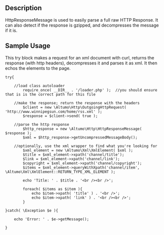Description
-----------

HttpResponseMessage is used to easily parse a full raw HTTP Response.  It can
also detect if the response is gzipped, and decompresses the message if it is.

Sample Usage
------------

This try block makes a request for an xml document with curl, returns the response
(with http headers), decompresses it and parses it as xml.  It then echos the
elements to the page.

    try{
        
        //load class autoloader
            require_once( __DIR__ . '/loader.php' );  //you should ensure that is is the correct path for this file
    
        //make the response; return the response with the headers
            $client = new \Altumo\Http\OutgoingHttpRequest( 'http://www.winnipegsun.com/home/rss.xml' );
            $response = $client->send( true );
        
        //parse the http response
            $http_response = new \Altumo\Http\HttpResponseMessage( $response );    
            $xml = $http_response->getUncompressedMessageBody();
            
        //optionally, use the xml wrapper to find what you're looking for
            $xml_element = new \Altumo\Xml\XmlElement( $xml );    
            $title = $xml_element->xpath('channel/title');
            $link = $xml_element->xpath('channel/link');
            $copyright = $xml_element->xpath('channel/copyright');
            $items = $xml_element->queryWithXpath('channel/item', \Altumo\Xml\XmlElement::RETURN_TYPE_XML_ELEMENT );
        
            echo 'Title: ' . $title . '<br /><br />';
        
            foreach( $items as $item ){
                echo $item->xpath( 'title' ) . '<br />';            
                echo $item->xpath( 'link' ) . '<br /><br />';
            }
        
    }catch( \Exception $e ){
        
        echo 'Error: ' . $e->getMessage();
        
    }
    

